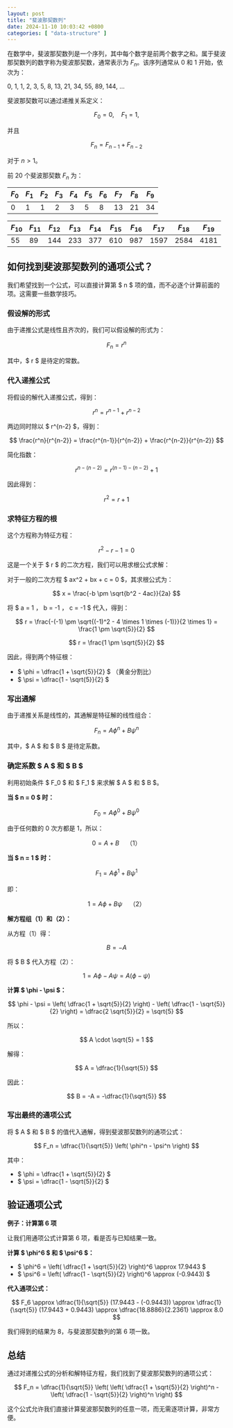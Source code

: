```yaml
---
layout: post
title: "斐波那契数列"
date: 2024-11-10 10:03:42 +0800
categories: [ "data-structure" ]
---
```


在数学中，斐波那契数列是一个序列，其中每个数字是前两个数字之和。属于斐波那契数列的数字称为斐波那契数，通常表示为 $F_n$。该序列通常从 0 和 1 开始，依次为：

0, 1, 1, 2, 3, 5, 8, 13, 21, 34, 55, 89, 144, ...

斐波那契数可以通过递推关系定义：

$$
F_{0}=0,\quad F_{1}=1,
$$

并且

$$
F_{n}=F_{n-1}+F_{n-2}
$$

对于 $n > 1$。

前 20 个斐波那契数 $F_n$ 为：

| $F_0$ | $F_1$ | $F_2$ | $F_3$ | $F_4$ | $F_5$ | $F_6$ | $F_7$ | $F_8$ | $F_9$ |
|-------|-------|-------|-------|-------|-------|-------|-------|-------|-------|
| 0     | 1     | 1     | 2     | 3     | 5     | 8     | 13    | 21    | 34    |

| $F_{10}$ | $F_{11}$ | $F_{12}$ | $F_{13}$ | $F_{14}$ | $F_{15}$ | $F_{16}$ | $F_{17}$ | $F_{18}$ | $F_{19}$ |
|----------|----------|----------|----------|----------|----------|----------|----------|----------|----------|
| 55       | 89       | 144      | 233      | 377      | 610      | 987      | 1597     | 2584     | 4181     |

## 如何找到斐波那契数列的通项公式？

我们希望找到一个公式，可以直接计算第 $ n $ 项的值，而不必逐个计算前面的项。这需要一些数学技巧。

### 假设解的形式

由于递推公式是线性且齐次的，我们可以假设解的形式为：

$$
F_n = r^n
$$

其中，$ r $ 是待定的常数。

### 代入递推公式

将假设的解代入递推公式，得到：

$$
r^n = r^{n-1} + r^{n-2}
$$

两边同时除以 $ r^{n-2} $，得到：

$$
\frac{r^n}{r^{n-2}} = \frac{r^{n-1}}{r^{n-2}} + \frac{r^{n-2}}{r^{n-2}}
$$

简化指数：

$$
r^{n-(n-2)} = r^{(n-1)-(n-2)} + 1
$$

因此得到：

$$
r^2 = r + 1
$$

### 求特征方程的根

这个方程称为特征方程：

$$
r^2 - r - 1 = 0
$$

这是一个关于 $ r $ 的二次方程，我们可以用求根公式求解：

对于一般的二次方程 $ ax^2 + bx + c = 0 $，其求根公式为：

$$
x = \frac{-b \pm \sqrt{b^2 - 4ac}}{2a}
$$

将 $ a = 1 $，$ b = -1 $，$ c = -1 $ 代入，得到：

$$
r = \frac{-(-1) \pm \sqrt{(-1)^2 - 4 \times 1 \times (-1)}}{2 \times 1} = \frac{1 \pm \sqrt{5}}{2}
$$

$$
r = \frac{1 \pm \sqrt{5}}{2}
$$

因此，得到两个特征根：

- $ \phi = \dfrac{1 + \sqrt{5}}{2} $  （黄金分割比）
- $ \psi = \dfrac{1 - \sqrt{5}}{2} $

### 写出通解

由于递推关系是线性的，其通解是特征解的线性组合：

$$
F_n = A \phi^n + B \psi^n
$$

其中，$ A $ 和 $ B $ 是待定系数。

### 确定系数 $ A $ 和 $ B $

利用初始条件 $ F_0 $ 和 $ F_1 $ 来求解 $ A $ 和 $ B $。

**当 $ n = 0 $ 时：**

$$
F_0 = A \phi^0 + B \psi^0
$$

由于任何数的 0 次方都是 1，所以：

$$
0 = A + B \quad \text{（1）}
$$

**当 $ n = 1 $ 时：**

$$
F_1 = A \phi^1 + B \psi^1
$$

即：

$$
1 = A \phi + B \psi \quad \text{（2）}
$$

**解方程组（1）和（2）：**

从方程（1）得：

$$
B = -A
$$

将 $ B $ 代入方程（2）：

$$
1 = A \phi - A \psi = A (\phi - \psi)
$$

**计算 $ \phi - \psi $：**

$$
\phi - \psi = \left( \dfrac{1 + \sqrt{5}}{2} \right) - \left( \dfrac{1 - \sqrt{5}}{2} \right) = \dfrac{2 \sqrt{5}}{2} = \sqrt{5}
$$

所以：

$$
A \cdot \sqrt{5} = 1
$$

解得：

$$
A = \dfrac{1}{\sqrt{5}}
$$

因此：

$$
B = -A = -\dfrac{1}{\sqrt{5}}
$$

### 写出最终的通项公式

将 $ A $ 和 $ B $ 的值代入通解，得到斐波那契数列的通项公式：

$$
F_n = \dfrac{1}{\sqrt{5}} \left( \phi^n - \psi^n \right)
$$

其中：

- $ \phi = \dfrac{1 + \sqrt{5}}{2} $
- $ \psi = \dfrac{1 - \sqrt{5}}{2} $

## 验证通项公式

**例子：计算第 6 项**

让我们用通项公式计算第 6 项，看是否与已知结果一致。

**计算 $ \phi^6 $ 和 $ \psi^6 $：**

- $ \phi^6 = \left( \dfrac{1 + \sqrt{5}}{2} \right)^6 \approx 17.9443 $
- $ \psi^6 = \left( \dfrac{1 - \sqrt{5}}{2} \right)^6 \approx (-0.9443) $

**代入通项公式：**

$$
F_6 \approx \dfrac{1}{\sqrt{5}} (17.9443 - (-0.9443)) \approx \dfrac{1}{\sqrt{5}} (17.9443 + 0.9443) \approx \dfrac{18.8886}{2.2361} \approx 8.0
$$

我们得到的结果为 8，与斐波那契数列的第 6 项一致。

## 总结

通过对递推公式的分析和解特征方程，我们找到了斐波那契数列的通项公式：

$$
F_n = \dfrac{1}{\sqrt{5}} \left( \left( \dfrac{1 + \sqrt{5}}{2} \right)^n - \left( \dfrac{1 - \sqrt{5}}{2} \right)^n \right)
$$

这个公式允许我们直接计算斐波那契数列的任意一项，而无需逐项计算，非常方便。
